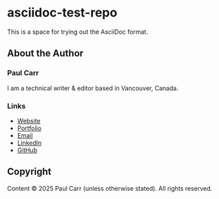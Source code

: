 # asciidoc-test-repo
This is a space for trying out the AsciiDoc format.
## About the Author
### Paul Carr
I am a technical writer & editor based in Vancouver, Canada.
### Links
* [Website](https://paulcarr.tech)
* [Portfolio](https://paulcarr.tech/portfolio)
* [Email](mailto:info@paulcarr.tech)
* [LinkedIn](https://linkedin.com/in/paulcarrtech)
* [GitHub](https://github.com/paulcarrtech)
## Copyright
Content &copy; 2025 Paul Carr (unless otherwise stated). All rights reserved.
